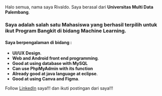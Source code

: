 Halo semua, nama saya Rivaldo.
Saya berasal dari **Universitas Multi Data Palembang**.

### Saya adalah salah satu Mahasiswa yang berhasil terpilih untuk ikut **Program Bangkit di bidang Machine Learning**.

#### Saya berpengalaman di bidang :
* **UI/UX Design**.
* **Web and Android front end programming**.
* **Good at using database with MySQL**
* **Can use PhpMyAdmin with its function**
* **Already good at java language at eclipse**.
* **Good at using Canva and Figma**.

Follow [LinkedIn](https://www.linkedin.com/in/rivaldo-7b2289174/) saya!!! dan ikuti postingan dari saya!!!









